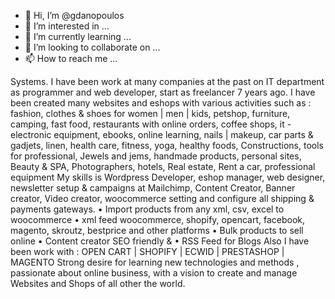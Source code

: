 - 👋 Hi, I’m @gdanopoulos
- 👀 I’m interested in ...
- 🌱 I’m currently learning ...
- 💞️ I’m looking to collaborate on ...
- 📫 How to reach me ...

Systems. I have been work at many companies at the past on IT department as programmer and web developer,  start as freelancer 7 years ago.
I have been created many websites and eshops with various activities such as : fashion, clothes & shoes for women | men | kids, petshop, furniture, camping, fast food, restaurants with online orders, coffee shops, it - electronic equipment, ebooks, online learning, nails | makeup, car parts & gadjets, linen, health care, fitness, yoga, healthy foods, Constructions, tools for professional, Jewels and jems, handmade products, personal sites, Beauty & SPA, Photographers, hotels, Real estate, Rent a car, professional equipment
My skills is Wordpress Developer, eshop manager, web designer, newsletter setup & campaigns at Mailchimp, Content Creator, Banner creator, Video creator, woocommerce setting and configure all shipping & payments gateways.
• Import products from any xml, csv, excel to woocommerce
• xml feed woocommerce, shopify, opencart, facebook, magento, skroutz, bestprice and other platforms
• Bulk products to sell online
• Content creator SEO friendly & • RSS Feed for Blogs
Also I have been work with : OPEN CART | SHOPIFY | ECWID | PRESTASHOP | MAGENTO
Strong desire for learning new technologies and methods , passionate about online business, with a vision to create and manage Websites and Shops of all other the world.


<!---
gdanopoulos/gdanopoulos is a ✨ special ✨ repository because its `README.md` (this file) appears on your GitHub profile.
You can click the Preview link to take a look at your changes.
--->

